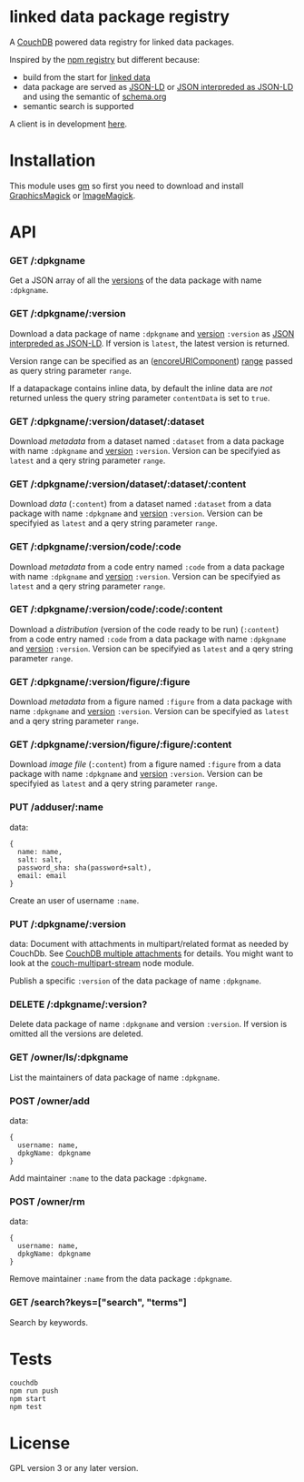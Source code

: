 linked data package registry
============================

A [CouchDB](http://couchdb.apache.org/) powered data registry for
linked data packages.

Inspired by the [npm registry](https://github.com/isaacs/npmjs.org)
but different because:

- build from the start for [linked data](http://en.wikipedia.org/wiki/Linked_data)
- data package are served as [JSON-LD](http://json-ld.org) or [JSON interpreded as JSON-LD](http://json-ld.org/spec/latest/json-ld/#interpreting-json-as-json-ld) and using the semantic of [schema.org](http://schema.org)
- semantic search is supported

A client is in development [here](https://github.com/standard-analytics/ldpm).

Installation
============

This module uses [gm](https://github.com/aheckmann/gm) so first you
need to download and install
[GraphicsMagick](http://www.graphicsmagick.org/) or
[ImageMagick](http://www.imagemagick.org/).


API
===

### GET /:dpkgname

Get a JSON array of all the [versions](http://semver.org/) of the data
package with name ```:dpkgname```.


### GET /:dpkgname/:version

Download a data package of name ```:dpkgname``` and
[version](http://semver.org/) ```:version``` as
[JSON interpreded as JSON-LD](http://json-ld.org/spec/latest/json-ld/#interpreting-json-as-json-ld). If
version is ```latest```, the latest version is returned.

Version range can be specified as an
([encoreURIComponent](https://developer.mozilla.org/en-US/docs/Web/JavaScript/Reference/Global_Objects/encodeURIComponent))
[range](https://github.com/isaacs/node-semver#ranges) passed as query string parameter ```range```.

If a datapackage contains inline data, by default the inline data are
_not_ returned unless the query string parameter ```contentData``` is
set to ```true```.


### GET /:dpkgname/:version/dataset/:dataset

Download _metadata_ from a dataset named ```:dataset``` from a data
package with name ```:dpkgname``` and [version](http://semver.org/)
```:version```. Version can be specifyied as ```latest``` and a qery
string parameter ```range```.


### GET /:dpkgname/:version/dataset/:dataset/:content

Download _data_ (```:content```) from a dataset named ```:dataset```
from a data package with name ```:dpkgname``` and
[version](http://semver.org/) ```:version```. Version can be specifyied
as ```latest``` and a qery string parameter ```range```.


### GET /:dpkgname/:version/code/:code

Download _metadata_ from a code entry named ```:code``` from a data
package with name ```:dpkgname``` and [version](http://semver.org/)
```:version```. Version can be specifyied as ```latest``` and a qery
string parameter ```range```.

### GET /:dpkgname/:version/code/:code/:content

Download a _distribution_ (version of the code ready to be run)
(```:content```) from a code entry named ```:code``` from a data
package with name ```:dpkgname``` and [version](http://semver.org/)
```:version```. Version can be specifyied as ```latest``` and a qery
string parameter ```range```.


### GET /:dpkgname/:version/figure/:figure

Download _metadata_ from a figure named ```:figure``` from a data
package with name ```:dpkgname``` and [version](http://semver.org/)
```:version```. Version can be specifyied as ```latest``` and a qery
string parameter ```range```.


### GET /:dpkgname/:version/figure/:figure/:content

Download _image file_ (```:content```) from a figure named
```:figure``` from a data package with name ```:dpkgname``` and
[version](http://semver.org/) ```:version```. Version can be
specifyied as ```latest``` and a qery string parameter ```range```.



### PUT /adduser/:name

data:

    {
      name: name,
      salt: salt,
      password_sha: sha(password+salt),
      email: email
    }
    
Create an user of username ```:name```.


### PUT /:dpkgname/:version

data: Document with attachments in multipart/related format as needed
by CouchDb. See
[CouchDB multiple attachments](http://docs.couchdb.org/en/latest/api/document/common.html#creating-multiple-attachments)
for details. You might want to look at the
[couch-multipart-stream](https://github.com/standard-analytics/couch-multipart-stream)
node module.

Publish a specific ```:version``` of the data package of name ```:dpkgname```.


### DELETE /:dpkgname/:version?

Delete data package of name ```:dpkgname``` and version
```:version```. If version is omitted all the versions are deleted.


### GET /owner/ls/:dpkgname

List the maintainers of data package of name ```:dpkgname```.


### POST /owner/add

data:

    {
      username: name,
      dpkgName: dpkgname
    }


Add maintainer ```:name``` to the data package ```:dpkgname```.


### POST /owner/rm

data:

    {
      username: name,
      dpkgName: dpkgname
    }

Remove maintainer ```:name``` from the data package ```:dpkgname```.


### GET /search?keys=["search", "terms"]

Search by keywords.



Tests
=====

    couchdb
    npm run push
    npm start
    npm test


License
=======

GPL version 3 or any later version.


